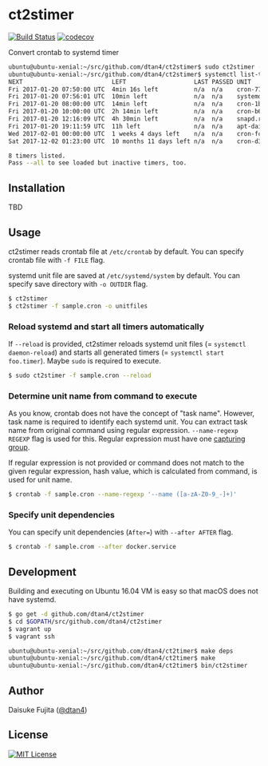 # ct2stimer

[![Build Status](https://travis-ci.org/dtan4/ct2stimer.svg?branch=master)](https://travis-ci.org/dtan4/ct2stimer)
[![codecov](https://codecov.io/gh/dtan4/ct2stimer/branch/master/graph/badge.svg)](https://codecov.io/gh/dtan4/ct2stimer)

Convert crontab to systemd timer

```bash
ubuntu@ubuntu-xenial:~/src/github.com/dtan4/ct2stimer$ sudo ct2stimer -f sample.cron --reload
ubuntu@ubuntu-xenial:~/src/github.com/dtan4/ct2stimer$ systemctl list-timers
NEXT                         LEFT                   LAST PASSED UNIT                         ACTIVATES
Fri 2017-01-20 07:50:00 UTC  4min 16s left          n/a  n/a    cron-77e2fb273c45.timer      cron-77e2fb273c45.service
Fri 2017-01-20 07:56:01 UTC  10min left             n/a  n/a    systemd-tmpfiles-clean.timer systemd-tmpfiles-clean.service
Fri 2017-01-20 08:00:00 UTC  14min left             n/a  n/a    cron-1b33d99b7dda.timer      cron-1b33d99b7dda.service
Fri 2017-01-20 10:00:00 UTC  2h 14min left          n/a  n/a    cron-b60fe106ef63.timer      cron-b60fe106ef63.service
Fri 2017-01-20 12:16:09 UTC  4h 30min left          n/a  n/a    snapd.refresh.timer          snapd.refresh.service
Fri 2017-01-20 19:11:59 UTC  11h left               n/a  n/a    apt-daily.timer              apt-daily.service
Wed 2017-02-01 00:00:00 UTC  1 weeks 4 days left    n/a  n/a    cron-fcd6d8377d9d.timer      cron-fcd6d8377d9d.service
Sat 2017-12-02 01:23:00 UTC  10 months 11 days left n/a  n/a    cron-d3c507cb2439.timer      cron-d3c507cb2439.service

8 timers listed.
Pass --all to see loaded but inactive timers, too.
```

## Installation

TBD

## Usage

ct2stimer reads crontab file at `/etc/crontab` by default. You can specify crontab file with `-f FILE` flag.

systemd unit file are saved at `/etc/systemd/system` by default. You can specify save directory with `-o OUTDIR` flag.

```bash
$ ct2stimer
$ ct2stimer -f sample.cron -o unitfiles
```

### Reload systemd and start all timers automatically

If `--reload` is provided, ct2stimer reloads systemd unit files (= `systemctl daemon-reload`) and starts all generated timers (= `systemctl start foo.timer`). Maybe `sudo` is required to execute.

```bash
$ sudo ct2stimer -f sample.cron --reload
```

### Determine unit name from command to execute

As you know, crontab does not have the concept of "task name". However, task name is required to identify each systemd unit.
You can extract task name from original command using regular expression. `--name-regexp REGEXP` flag is used for this.
Regular expression must have one [capturing group](http://www.regular-expressions.info/brackets.html).

If regular expression is not provided or command does not match to the given regular expression, hash value, which is calculated from command, is used for unit name.

```bash
$ crontab -f sample.cron --name-regexp '--name ([a-zA-Z0-9_-]+)'
```

### Specify unit dependencies

You can specify unit dependencies (`After=`) with `--after AFTER` flag.

```bash
$ crontab -f sample.crom --after docker.service
```

## Development

Building and executing on Ubuntu 16.04 VM is easy so that macOS does not have systemd.

```bash
$ go get -d github.com/dtan4/ct2stimer
$ cd $GOPATH/src/github.com/dtan4/ct2stimer
$ vagrant up
$ vagrant ssh

ubuntu@ubuntu-xenial:~/src/github.com/dtan4/ct2timer$ make deps
ubuntu@ubuntu-xenial:~/src/github.com/dtan4/ct2timer$ make
ubuntu@ubuntu-xenial:~/src/github.com/dtan4/ct2timer$ bin/ct2stimer
```

## Author

Daisuke Fujita ([@dtan4](https://github.com/dtan4))

## License

[![MIT License](http://img.shields.io/badge/license-MIT-blue.svg?style=flat)](LICENSE)
